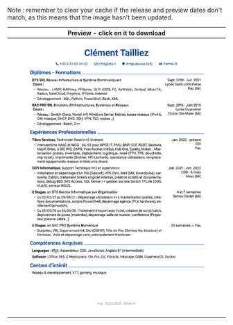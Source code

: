 Note : remember to clear your cache if the release and preview dates don't match, as this means that the image hasn't been updated.

| Preview - click on it to download |
| ---------- |
| <a href=https://github.com/c2tz/CV-test/releases/download/2025.01.20.01.10.05/CV_TAILLIEZ_Clement.pdf><img src=https://raw.githubusercontent.com/c2tz/CV-test/main/CV_TAILLIEZ_Clement.png alt=CV Preview></a> |
